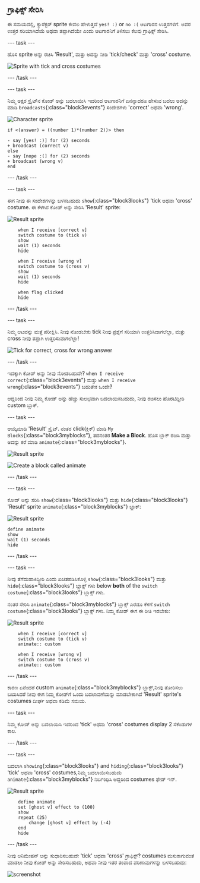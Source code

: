 ## ಗ್ರಾಫಿಕ್ಸ್ ಸೇರಿಸಿ

ಈ ಸಮಯದಲ್ಲಿ, ಕ್ಯಾರೆಕ್ಟರ್ sprite ಕೇವಲ ಹೇಳುತ್ತದೆ `yes! :)` or `no :(` ಆಟಗಾರನ ಉತ್ತರಗಳಿಗೆ. ಅವರ ಉತ್ತರ ಸರಿಯಾಗಿದೆಯೆ ಅಥವಾ ತಪ್ಪಾಗಿದೆಯೇ ಎಂದು ಆಟಗಾರನಿಗೆ ತಿಳಿಸಲು ಕೆಲವು ಗ್ರಾಫಿಕ್ಸ್ ಸೇರಿಸಿ.

--- task ---

ಹೊಸ sprite ಅನ್ನು ರಚಿಸಿ 'Result', ಮತ್ತು ಅದನ್ನು ನೀಡಿ 'tick/check' ಮತ್ತು 'cross' costume.

![Sprite with tick and cross costumes](images/brain-result.png)

--- /task ---

--- task ---

ನಿಮ್ಮ ಅಕ್ಷರ ಸ್ಪ್ರೈಟ್‌ನ ಕೋಡ್ ಅನ್ನು ಬದಲಾಯಿಸಿ ಇದರಿಂದ ಆಟಗಾರನಿಗೆ ಏನನ್ನಾದರೂ ಹೇಳುವ ಬದಲು ಅದನ್ನು ಮಾಡಿ `broadcasts`{:class="block3events"} ಸಂದೇಶಗಳು 'correct' ಅಥವಾ 'wrong'.

![Character sprite](images/giga-sprite.png)

```blocks3
if <(answer) = ((number 1)*(number 2))> then

- say [yes! :)] for (2) seconds
+ broadcast (correct v)
else
- say [nope :(] for (2) seconds
+ broadcast (wrong v)
end
```

--- /task ---

--- task ---

ಈಗ ನೀವು ಈ ಸಂದೇಶಗಳನ್ನು ಬಳಸಬಹುದು `show`{:class="block3looks"} 'tick ಅಥವಾ 'cross' costume. ಈ ಕೆಳಗಿನ ಕೋಡ್ ಅನ್ನು ಸೇರಿಸಿ 'Result' sprite:

![Result sprite](images/result-sprite.png)

```blocks3
    when I receive [correct v]
    switch costume to (tick v)
    show
    wait (1) seconds
    hide

    when I receive [wrong v]
    switch costume to (cross v)
    show
    wait (1) seconds
    hide

    when flag clicked
    hide
```

--- /task ---

--- task ---

ನಿಮ್ಮ ಆಟವನ್ನು ಮತ್ತೆ ಪರೀಕ್ಷಿಸಿ. ನೀವು ನೋಡಬೇಕು tick ನೀವು ಪ್ರಶ್ನೆಗೆ ಸರಿಯಾಗಿ ಉತ್ತರಿಸಿದಾಗಲೆಲ್ಲಾ, ಮತ್ತು cross ನೀವು ತಪ್ಪಾಗಿ ಉತ್ತರಿಸುವಾಗಲೆಲ್ಲಾ!

![Tick for correct, cross for wrong answer](images/brain-test-answer.png)

--- /task ---

ಇದಕ್ಕಾಗಿ ಕೋಡ್ ಅನ್ನು ನೀವು ನೋಡಬಹುದೇ? `when I receive correct`{:class="block3events"} ಮತ್ತು `when I receive wrong`{:class="block3events"} ಬಹುತೇಕ ಒಂದೇ?

ಆದ್ದರಿಂದ ನೀವು ನಿಮ್ಮ ಕೋಡ್ ಅನ್ನು ಹೆಚ್ಚು ಸುಲಭವಾಗಿ ಬದಲಾಯಿಸಬಹುದು, ನೀವು ರಚಿಸಲು ಹೊರಟಿದ್ದೀರಿ custom ಬ್ಲಾಕ್.

--- task ---

ಆಯ್ಕೆಮಾಡಿ 'Result' ಸ್ಪ್ರೈಟ್. ನಂತರ click(ಕ್ಲಿಕ್) ಮಾಡಿ `My Blocks`{:class="block3myblocks"}, ತದನಂತರ **Make a Block**. ಹೊಸ ಬ್ಲಾಕ್ ರಚಿಸಿ ಮತ್ತು ಅದನ್ನು ಕರೆ ಮಾಡಿ `animate`{:class="block3myblocks"}.

![Result sprite](images/result-sprite.png)

![Create a block called animate](images/brain-animate-function.png)

--- /task ---

--- task ---

ಕೋಡ್ ಅನ್ನು ಸರಿಸಿ `show`{:class="block3looks"} ಮತ್ತು `hide`{:class="block3looks"} 'Result' sprite `animate`{:class="block3myblocks"} ಬ್ಲಾಕ್:

![Result sprite](images/result-sprite.png)

```blocks3
define animate
show
wait (1) seconds
hide
```

--- /task ---

--- task ---

ನೀವು ತೆಗೆದುಹಾಕಿದ್ದೀರಿ ಎಂದು ಖಚಿತಪಡಿಸಿಕೊಳ್ಳಿ `show`{:class="block3looks"} ಮತ್ತು `hide`{:class="block3looks"} ಬ್ಲಾಕ್ಸ್ ಗಳು below **both** of the `switch costume`{:class="block3looks"} ಬ್ಲಾಕ್ಸ್ ಗಳು.

ನಂತರ ಸೇರಿಸಿ `animate`{:class="block3myblocks"} ಬ್ಲಾಕ್ಸ್ ಎರಡೂ ಕೆಳಗೆ `switch costume`{:class="block3looks"} ಬ್ಲಾಕ್ಸ್ ಗಳು. ನಿಮ್ಮ ಕೋಡ್ ಈಗ ಈ ರೀತಿ ಇರಬೇಕು:

![Result sprite](images/result-sprite.png)

```blocks3
    when I receive [correct v]
    switch costume to (tick v)
    animate:: custom

    when I receive [wrong v]
    switch costume to (cross v)
    animate:: custom
```

--- /task ---

ಕಾರಣ ಏನೆಂದರೆ custom `animate`{:class="block3myblocks"} ಬ್ಲಾಕ್ಸ್,ನೀವು ತೋರಿಸಲು ಬಯಸಿದರೆ ನೀವು ಈಗ ನಿಮ್ಮ ಕೋಡ್‌ಗೆ ಒಂದು ಬದಲಾವಣೆಯನ್ನು ಮಾಡಬೇಕಾಗಿದೆ 'Result' sprite's costumes ದೀರ್ಘ ಅಥವಾ ಕಡಿಮೆ ಸಮಯ.

--- task ---

ನಿಮ್ಮ ಕೋಡ್ ಅನ್ನು ಬದಲಾಯಿಸಿ ಇದರಿಂದ 'tick' ಅಥವಾ 'cross' costumes display 2 ಸೆಕೆಂಡುಗಳ ಕಾಲ.

--- /task ---

--- task ---

ಬದಲಾಗಿ `showing`{:class="block3looks"} and `hiding`{:class="block3looks"} 'tick' ಅಥವಾ 'cross' costumes,ನಿಮ್ಮ ಬದಲಾಯಿಸಬಹುದು `animate`{:class="block3myblocks"} ನಿರ್ಬಂಧಿಸಿ ಆದ್ದರಿಂದ costumes ಫೇಡ್ ಇನ್.

![Result sprite](images/result-sprite.png)

```blocks3
    define animate
    set [ghost v] effect to (100)
    show
    repeat (25)
        change [ghost v] effect by (-4)
    end
    hide
```

--- /task ---

ನೀವು ಅನಿಮೇಷನ್ ಅನ್ನು ಸುಧಾರಿಸಬಹುದೇ 'tick' ಅಥವಾ 'cross' ಗ್ರಾಫಿಕ್ಸ್? costumes ಮಸುಕಾಗುವಂತೆ ಮಾಡಲು ನೀವು ಕೋಡ್ ಅನ್ನು ಸೇರಿಸಬಹುದು, ಅಥವಾ ನೀವು ಇತರ ತಂಪಾದ ಪರಿಣಾಮಗಳನ್ನು ಬಳಸಬಹುದು:

![screenshot](images/brain-effects.png)